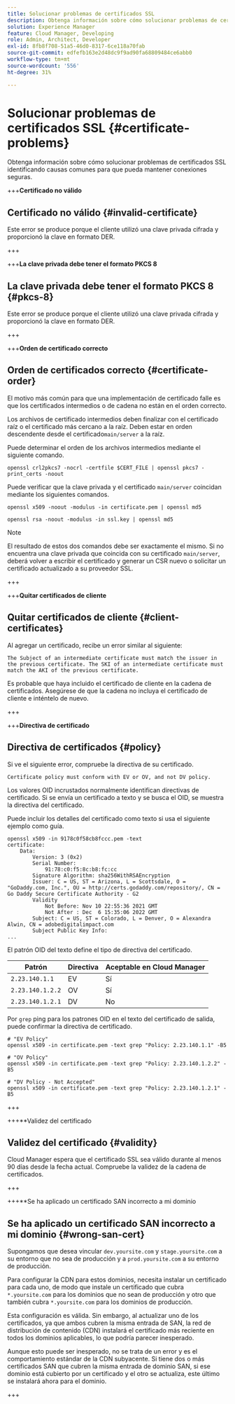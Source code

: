 ```yaml
---
title: Solucionar problemas de certificados SSL
description: Obtenga información sobre cómo solucionar problemas de certificados SSL identificando causas comunes para que pueda mantener conexiones seguras.
solution: Experience Manager
feature: Cloud Manager, Developing
role: Admin, Architect, Developer
exl-id: 8fb8f708-51a5-46d0-8317-6ce118a70fab
source-git-commit: edfefb163e2d48dc9f9ad90fa68809484ce6abb0
workflow-type: tm+mt
source-wordcount: '556'
ht-degree: 31%

---
```


# Solucionar problemas de certificados SSL {#certificate-problems}

Obtenga información sobre cómo solucionar problemas de certificados SSL identificando causas comunes para que pueda mantener conexiones seguras.

+++**Certificado no válido**

## Certificado no válido {#invalid-certificate}

Este error se produce porque el cliente utilizó una clave privada cifrada y proporcionó la clave en formato DER.

+++

+++**La clave privada debe tener el formato PKCS 8**

## La clave privada debe tener el formato PKCS 8 {#pkcs-8}

Este error se produce porque el cliente utilizó una clave privada cifrada y proporcionó la clave en formato DER.

+++

+++**Orden de certificado correcto**

## Orden de certificados correcto {#certificate-order}

El motivo más común para que una implementación de certificado falle es que los certificados intermedios o de cadena no están en el orden correcto.

Los archivos de certificado intermedios deben finalizar con el certificado raíz o el certificado más cercano a la raíz. Deben estar en orden descendente desde el certificado`main/server` a la raíz.

Puede determinar el orden de los archivos intermedios mediante el siguiente comando.

```shell
openssl crl2pkcs7 -nocrl -certfile $CERT_FILE | openssl pkcs7 -print_certs -noout
```

Puede verificar que la clave privada y el certificado `main/server` coincidan mediante los siguientes comandos.

```shell
openssl x509 -noout -modulus -in certificate.pem | openssl md5
```

```shell
openssl rsa -noout -modulus -in ssl.key | openssl md5
```

>[!NOTE]
>
>El resultado de estos dos comandos debe ser exactamente el mismo. Si no encuentra una clave privada que coincida con su certificado `main/server`, deberá volver a escribir el certificado y generar un CSR nuevo o solicitar un certificado actualizado a su proveedor SSL.

+++

+++**Quitar certificados de cliente**

## Quitar certificados de cliente {#client-certificates}

Al agregar un certificado, recibe un error similar al siguiente:

```text
The Subject of an intermediate certificate must match the issuer in the previous certificate. The SKI of an intermediate certificate must match the AKI of the previous certificate.
```

Es probable que haya incluido el certificado de cliente en la cadena de certificados. Asegúrese de que la cadena no incluya el certificado de cliente e inténtelo de nuevo.

+++

+++**Directiva de certificado**

## Directiva de certificados {#policy}

Si ve el siguiente error, compruebe la directiva de su certificado.

```text
Certificate policy must conform with EV or OV, and not DV policy.
```

Los valores OID incrustados normalmente identifican directivas de certificado. Si se envía un certificado a texto y se busca el OID, se muestra la directiva del certificado.

Puede incluir los detalles del certificado como texto si usa el siguiente ejemplo como guía.

```text
openssl x509 -in 9178c0f58cb8fccc.pem -text
certificate:
    Data:
        Version: 3 (0x2)
        Serial Number:
            91:78:c0:f5:8c:b8:fc:cc
        Signature Algorithm: sha256WithRSAEncryption
        Issuer: C = US, ST = Arizona, L = Scottsdale, O = "GoDaddy.com, Inc.", OU = http://certs.godaddy.com/repository/, CN = Go Daddy Secure Certificate Authority - G2
        Validity
            Not Before: Nov 10 22:55:36 2021 GMT
            Not After : Dec  6 15:35:06 2022 GMT
        Subject: C = US, ST = Colorado, L = Denver, O = Alexandra Alwin, CN = adobedigitalimpact.com
        Subject Public Key Info:
...
```

El patrón OID del texto define el tipo de directiva del certificado.

| Patrón | Directiva | Aceptable en Cloud Manager |
|---|---|---|
| `2.23.140.1.1` | EV | Sí |
| `2.23.140.1.2.2` | OV | Sí |
| `2.23.140.1.2.1` | DV | No |

Por `grep` ping para los patrones OID en el texto del certificado de salida, puede confirmar la directiva de certificado.

```shell
# "EV Policy"
openssl x509 -in certificate.pem -text grep "Policy: 2.23.140.1.1" -B5

# "OV Policy"
openssl x509 -in certificate.pem -text grep "Policy: 2.23.140.1.2.2" -B5

# "DV Policy - Not Accepted"
openssl x509 -in certificate.pem -text grep "Policy: 2.23.140.1.2.1" -B5
```

+++

+++**Validez del certificado

## Validez del certificado {#validity}

Cloud Manager espera que el certificado SSL sea válido durante al menos 90 días desde la fecha actual. Compruebe la validez de la cadena de certificados.

+++

+++**Se ha aplicado un certificado SAN incorrecto a mi dominio

## Se ha aplicado un certificado SAN incorrecto a mi dominio {#wrong-san-cert}

Supongamos que desea vincular `dev.yoursite.com` y `stage.yoursite.com` a su entorno que no sea de producción y a `prod.yoursite.com` a su entorno de producción.

Para configurar la CDN para estos dominios, necesita instalar un certificado para cada uno, de modo que instale un certificado que cubra `*.yoursite.com` para los dominios que no sean de producción y otro que también cubra `*.yoursite.com` para los dominios de producción.

Esta configuración es válida. Sin embargo, al actualizar uno de los certificados, ya que ambos cubren la misma entrada de SAN, la red de distribución de contenido (CDN) instalará el certificado más reciente en todos los dominios aplicables, lo que podría parecer inesperado.

Aunque esto puede ser inesperado, no se trata de un error y es el comportamiento estándar de la CDN subyacente. Si tiene dos o más certificados SAN que cubren la misma entrada de dominio SAN, si ese dominio está cubierto por un certificado y el otro se actualiza, este último se instalará ahora para el dominio.

+++

